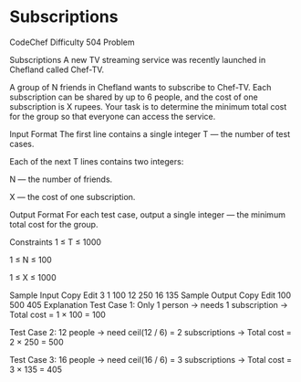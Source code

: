 # Subscriptions
CodeChef Difficulty 504 Problem

Subscriptions
A new TV streaming service was recently launched in Chefland called Chef-TV.

A group of N friends in Chefland wants to subscribe to Chef-TV. Each subscription can be shared by up to 6 people, and the cost of one subscription is X rupees. Your task is to determine the minimum total cost for the group so that everyone can access the service.

Input Format
The first line contains a single integer T — the number of test cases.

Each of the next T lines contains two integers:

N — the number of friends.

X — the cost of one subscription.

Output Format
For each test case, output a single integer — the minimum total cost for the group.

Constraints
1 ≤ T ≤ 1000

1 ≤ N ≤ 100

1 ≤ X ≤ 1000

Sample Input
Copy
Edit
3
1 100
12 250
16 135
Sample Output
Copy
Edit
100
500
405
Explanation
Test Case 1: Only 1 person → needs 1 subscription → Total cost = 1 × 100 = 100

Test Case 2: 12 people → need ceil(12 / 6) = 2 subscriptions → Total cost = 2 × 250 = 500

Test Case 3: 16 people → need ceil(16 / 6) = 3 subscriptions → Total cost = 3 × 135 = 405
